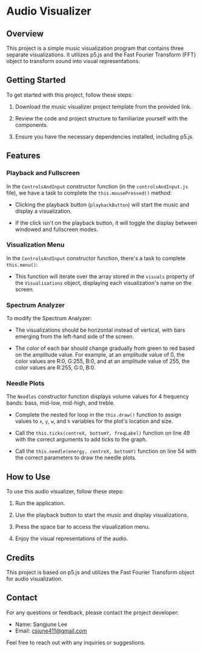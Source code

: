 # Audio Visualizer

## Overview

This project is a simple music visualization program that contains three separate visualizations. It utilizes p5.js and the Fast Fourier Transform (FFT) object to transform sound into visual representations.

## Getting Started

To get started with this project, follow these steps:

1. Download the music visualizer project template from the provided link.

2. Review the code and project structure to familiarize yourself with the components.

3. Ensure you have the necessary dependencies installed, including p5.js.

## Features

### Playback and Fullscreen

In the `ControlsAndInput` constructor function (in the `controlsAndInput.js` file), we have a task to complete the `this.mousePressed()` method:

- Clicking the playback button (`playbackButton`) will start the music and display a visualization.

- If the click isn't on the playback button, it will toggle the display between windowed and fullscreen modes.

### Visualization Menu

In the `ControlsAndInput` constructor function, there's a task to complete `this.menu()`:

- This function will iterate over the array stored in the `visuals` property of the `Visualisations` object, displaying each visualization's name on the screen.

### Spectrum Analyzer

To modify the Spectrum Analyzer:

- The visualizations should be horizontal instead of vertical, with bars emerging from the left-hand side of the screen.

- The color of each bar should change gradually from green to red based on the amplitude value. For example, at an amplitude value of 0, the color values are R:0, G:255, B:0, and at an amplitude value of 255, the color values are R:255, G:0, B:0.

### Needle Plots

The `Needles` constructor function displays volume values for 4 frequency bands: bass, mid-low, mid-high, and treble.

- Complete the nested for loop in the `this.draw()` function to assign values to `x`, `y`, `w`, and `h` variables for the plot's location and size.

- Call the `this.ticks(centreX, bottomY, freqLabel)` function on line 49 with the correct arguments to add ticks to the graph.

- Call the `this.needle(energy, centreX, bottomY)` function on line 54 with the correct parameters to draw the needle plots.

## How to Use

To use this audio visualizer, follow these steps:

1. Run the application.

2. Use the playback button to start the music and display visualizations.

3. Press the space bar to access the visualization menu.

4. Enjoy the visual representations of the audio.

## Credits

This project is based on p5.js and utilizes the Fast Fourier Transform object for audio visualization.


## Contact

For any questions or feedback, please contact the project developer:

- Name: Sangjune Lee
- Email: csjune411@gmail.com

Feel free to reach out with any inquiries or suggestions.
